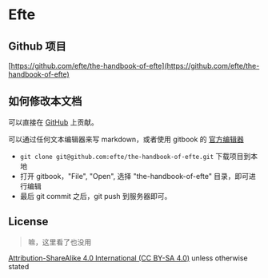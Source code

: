 # Efte

## Github 项目

[https://github.com/efte/the-handbook-of-efte](https://github.com/efte/the-handbook-of-efte)


## 如何修改本文档

可以直接在 [GitHub](https://github.com/efte/the-handbook-of-efte) 上贡献。

可以通过任何文本编辑器来写 markdown，或者使用 gitbook 的 [官方编辑器](https://www.gitbook.io)

- `git clone git@github.com:efte/the-handbook-of-efte.git` 下载项目到本地
- 打开 gitbook，"File", "Open", 选择 "the-handbook-of-efte" 目录，即可进行编辑
- 最后 git commit 之后，git push 到服务器即可。


## License

> 嘛，这里看了也没用

[Attribution-ShareAlike 4.0 International (CC BY-SA 4.0)](http://creativecommons.org/licenses/by-sa/4.0/) unless otherwise stated
